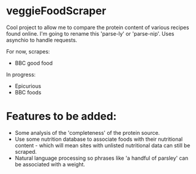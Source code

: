 ﻿# veggieFoodScraper

Cool project to allow me to compare the protein content of various recipes found online. I'm going to rename this 'parse-ly' or 'parse-nip'. Uses asynchio to handle requests.

For now, scrapes:
- BBC good food

In progress:
- Epicurious
- BBC foods

# Features to be added:
 - Some analysis of the 'completeness' of the protein source.
 - Use some nutrition database to associate foods with their nutritional content - which will mean sites with unlisted nutritional data can still be scraped.
 - Natural language processing so phrases like 'a handful of parsley' can be associated with a weight.


